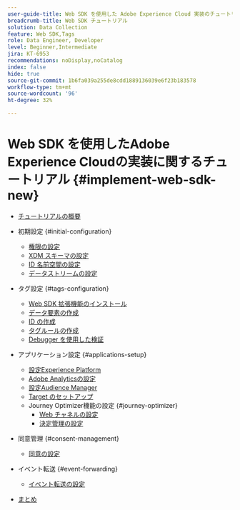 ```yaml
---
user-guide-title: Web SDK を使用した Adobe Experience Cloud 実装のチュートリアル
breadcrumb-title: Web SDK チュートリアル
solution: Data Collection
feature: Web SDK,Tags
role: Data Engineer, Developer
level: Beginner,Intermediate
jira: KT-6953
recommendations: noDisplay,noCatalog
index: false
hide: true
source-git-commit: 1b6fa039a255de8cdd1889136039e6f23b183578
workflow-type: tm+mt
source-wordcount: '96'
ht-degree: 32%

---
```



# Web SDK を使用したAdobe Experience Cloudの実装に関するチュートリアル {#implement-web-sdk-new}

+ [チュートリアルの概要](overview.md)
+ 初期設定 {#initial-configuration}
   + [権限の設定](configure-permissions.md)
   + [XDM スキーマの設定](configure-schemas.md)
   + [ID 名前空間の設定](configure-identities.md)
   + [データストリームの設定](configure-datastream.md)

+ タグ設定 {#tags-configuration}
   + [Web SDK 拡張機能のインストール](install-web-sdk.md)
   + [データ要素の作成](create-data-elements.md)
   + [ID の作成](create-identities.md)
   + [タグルールの作成](create-tag-rule.md)
   + [Debugger を使用した検証](validate-with-debugger.md)

+ アプリケーション設定 {#applications-setup}
   + [設定Experience Platform](setup-experience-platform.md)
   + [Adobe Analyticsの設定](setup-analytics.md)
   + [設定Audience Manager](setup-audience-manager.md)
   + [Target のセットアップ](setup-target.md)
   + Journey Optimizer機能の設定 {#journey-optimizer}
      + [Web チャネルの設定](journey-optimizer/setup-web-channel.md)
      + [決定管理の設定](journey-optimizer/setup-decision-management.md)

+ 同意管理 {#consent-management}
   + [同意の設定](setup-consent.md)

+ イベント転送 {#event-forwarding}
   + [イベント転送の設定](setup-event-forwarding.md)

+ [まとめ](conclusion.md)

